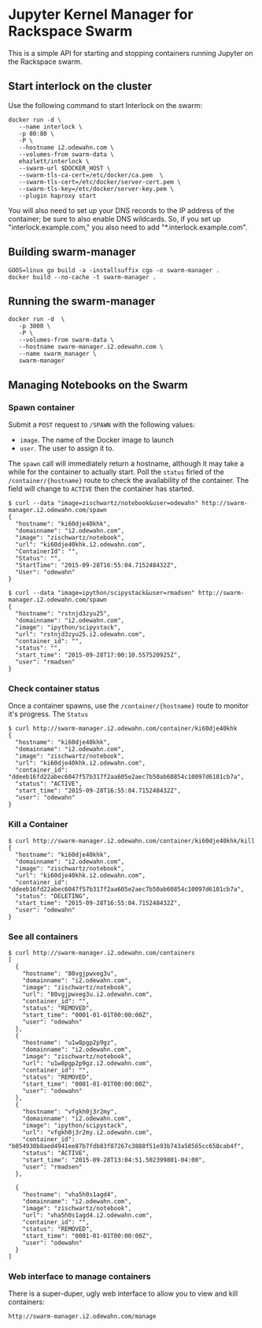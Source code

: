 # Jupyter Kernel Manager for Rackspace Swarm

This is a simple API for starting and stopping containers running Jupyter on the Rackspace swarm.

## Start interlock on the cluster

Use the following command to start Interlock on the swarm:

```
docker run -d \
   --name interlock \
   -p 80:80 \
   -P \
   --hostname i2.odewahn.com \
   --volumes-from swarm-data \
   ehazlett/interlock \
   --swarm-url $DOCKER_HOST \
   --swarm-tls-ca-cert=/etc/docker/ca.pem  \
   --swarm-tls-cert=/etc/docker/server-cert.pem \
   --swarm-tls-key=/etc/docker/server-key.pem \
   --plugin haproxy start
```

You will also need to set up your DNS records to the IP address of the container; be sure to also enable DNS wildcards.  So, if you set up "interlock.example.com," you also need to add "*.interlock.example.com".

## Building swarm-manager

```
GOOS=linux go build -a -installsuffix cgo -o swarm-manager .
docker build --no-cache -t swarm-manager .
```

## Running the swarm-manager

```
docker run -d  \
   -p 3000 \
   -P \
   --volumes-from swarm-data \
   --hostname swarm-manager.i2.odewahn.com \
   --name swarm_manager \
   swarm-manager
```

## Managing Notebooks on the Swarm

### Spawn container

Submit a `POST` request to `/SPAWN` with the following values:
* `image`.  The name of the Docker image to launch
* `user`.  The user to assign it to.

The `spawn` call will immediately return a hostname, although it may take a while for the container to actually start.  Poll the `status` firled of the `/container/{hostname}` route to check the availability of the container.  The field will change to `ACTIVE` then the container has started.

```
$ curl --data "image=zischwartz/notebook&user=odewahn" http://swarm-manager.i2.odewahn.com/spawn
{
  "hostname": "ki60dje40khk",
  "domainname": "i2.odewahn.com",
  "image": "zischwartz/notebook",
  "url": "ki60dje40khk.i2.odewahn.com",
  "ContainerId": "",
  "Status": "",
  "StartTime": "2015-09-28T16:55:04.715248432Z",
  "User": "odewahn"
}
```

```
$ curl --data "image=ipython/scipystack&user=rmadsen" http://swarm-manager.i2.odewahn.com/spawn
{
  "hostname": "rstnjd3zyu25",
  "domainname": "i2.odewahn.com",
  "image": "ipython/scipystack",
  "url": "rstnjd3zyu25.i2.odewahn.com",
  "container_id": "",
  "status": "",
  "start_time": "2015-09-28T17:00:10.557520925Z",
  "user": "rmadsen"
}
```

### Check container status

Once a container spawns, use the `/container/{hostname}` route to monitor it's progress.  The `Status`
```
$ curl http://swarm-manager.i2.odewahn.com/container/ki60dje40khk
{
  "hostname": "ki60dje40khk",
  "domainname": "i2.odewahn.com",
  "image": "zischwartz/notebook",
  "url": "ki60dje40khk.i2.odewahn.com",
  "container_id": "ddeeb16fd22abec6047f57b317f2aa605e2aec7b50ab60854c10097d6101cb7a",
  "status": "ACTIVE",
  "start_time": "2015-09-28T16:55:04.715248432Z",
  "user": "odewahn"
}
```

### Kill a Container

```
$ curl http://swarm-manager.i2.odewahn.com/container/ki60dje40khk/kill
{
  "hostname": "ki60dje40khk",
  "domainname": "i2.odewahn.com",
  "image": "zischwartz/notebook",
  "url": "ki60dje40khk.i2.odewahn.com",
  "container_id": "ddeeb16fd22abec6047f57b317f2aa605e2aec7b50ab60854c10097d6101cb7a",
  "status": "DELETING",
  "start_time": "2015-09-28T16:55:04.715248432Z",
  "user": "odewahn"
}
```

### See all containers

```
$ curl http://swarm-manager.i2.odewahn.com/containers
[
  {
    "hostname": "80vgjpwxeg3u",
    "domainname": "i2.odewahn.com",
    "image": "zischwartz/notebook",
    "url": "80vgjpwxeg3u.i2.odewahn.com",
    "container_id": "",
    "status": "REMOVED",
    "start_time": "0001-01-01T00:00:00Z",
    "user": "odewahn"
  },
  {
    "hostname": "u1w8pgp2p9gz",
    "domainname": "i2.odewahn.com",
    "image": "zischwartz/notebook",
    "url": "u1w8pgp2p9gz.i2.odewahn.com",
    "container_id": "",
    "status": "REMOVED",
    "start_time": "0001-01-01T00:00:00Z",
    "user": "odewahn"
  },
  {
    "hostname": "vfgkh0j3r2my",
    "domainname": "i2.odewahn.com",
    "image": "ipython/scipystack",
    "url": "vfgkh0j3r2my.i2.odewahn.com",
    "container_id": "b054930b8aed4941ee87b7fdb83f87267c3888f51e93b743a58565cc658cab4f",
    "status": "ACTIVE",
    "start_time": "2015-09-28T13:04:51.502399801-04:00",
    "user": "rmadsen"
  },

  {
    "hostname": "vha5h0s1agd4",
    "domainname": "i2.odewahn.com",
    "image": "zischwartz/notebook",
    "url": "vha5h0s1agd4.i2.odewahn.com",
    "container_id": "",
    "status": "REMOVED",
    "start_time": "0001-01-01T00:00:00Z",
    "user": "odewahn"
  }
]
```

### Web interface to manage containers

There is a super-duper, ugly web interface to allow you to view and kill containers:

```
http://swarm-manager.i2.odewahn.com/manage
```
